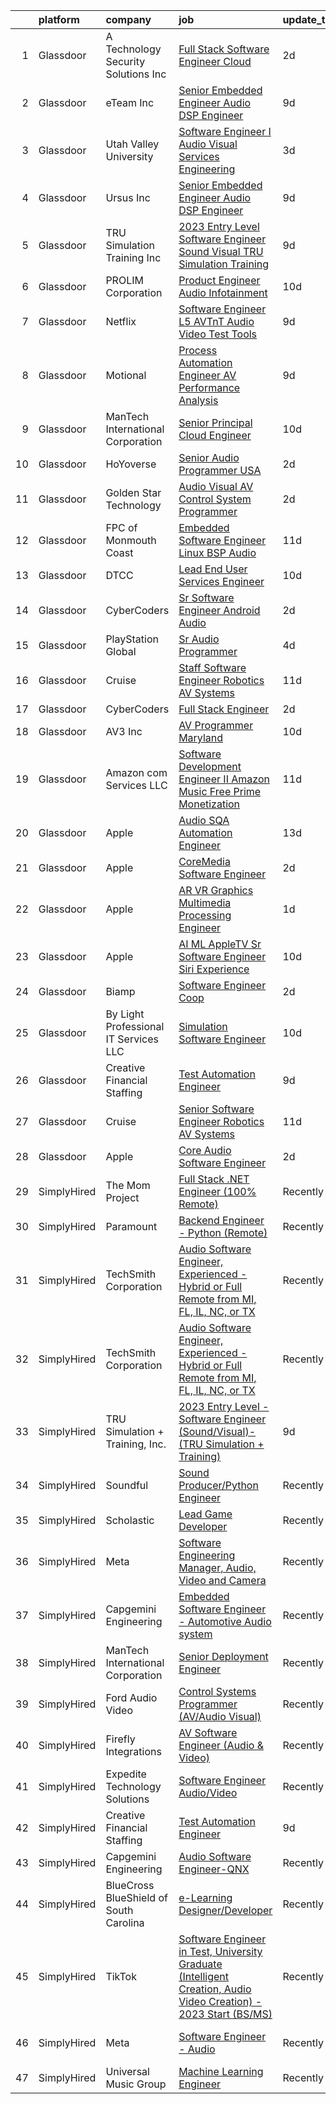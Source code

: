 

|    | platform    | company                                 | job                                                                                                                                                                                                                                                                                                                                                                                                                                                                                                                                                                                                                                                                                                                                                                                                                                                                                                                                                                                                                                                                                                                                                                                                                                                                                                                                                                                                                  | update_time   | location                 |
|---:|:------------|:----------------------------------------|:---------------------------------------------------------------------------------------------------------------------------------------------------------------------------------------------------------------------------------------------------------------------------------------------------------------------------------------------------------------------------------------------------------------------------------------------------------------------------------------------------------------------------------------------------------------------------------------------------------------------------------------------------------------------------------------------------------------------------------------------------------------------------------------------------------------------------------------------------------------------------------------------------------------------------------------------------------------------------------------------------------------------------------------------------------------------------------------------------------------------------------------------------------------------------------------------------------------------------------------------------------------------------------------------------------------------------------------------------------------------------------------------------------------------|:--------------|:-------------------------|
|  1 | Glassdoor   | A  Technology   Security Solutions  Inc | [Full Stack Software Engineer   Cloud](https://www.glassdoor.com/partner/jobListing.htm?pos=117&ao=1136043&s=58&guid=0000018397816c6289ab612688d77d63&src=GD_JOB_AD&t=SR&vt=w&ea=1&cs=1_00270805&cb=1664694185351&jobListingId=1008171583440&jrtk=3-0-1gebo2r4mkbl9801-1gebo2r56ghr2800-4c564279863fe9e4-)                                                                                                                                                                                                                                                                                                                                                                                                                                                                                                                                                                                                                                                                                                                                                                                                                                                                                                                                                                                                                                                                                                           | 2d            | Bay Shore, NY            |
|  2 | Glassdoor   | eTeam Inc                               | [Senior Embedded Engineer Audio DSP Engineer](https://www.glassdoor.com/partner/jobListing.htm?pos=109&ao=1110586&s=58&guid=0000018397816c6289ab612688d77d63&src=GD_JOB_AD&t=SR&vt=w&ea=1&cs=1_599a89c7&cb=1664694185351&jobListingId=1008156707098&cpc=6FC5BA77C9A4CD78&jrtk=3-0-1gebo2r4mkbl9801-1gebo2r56ghr2800-12511039abee1b95--6NYlbfkN0Dtmpfj98iB4C0jJJOWen3Era3IQfJzNZ4PFwBIKpo80E20bU78zJ3qEgsYTK5DSPw1IH6cvbi1OvL_vfYJj_oUSkiEX8xS0PCWo5lw2v3ZzkzWrgoGV8TCSZSiHQIzUjHeyBgSKALp7D8Giro87-xIov0Cm5L_iRLr5Bm7zW_zNyBN7HQ4Y4ARUvKyuyh2wp_zZijZZ_baSHG6tS-CxXkw1by2yLj_98qpLgbX19ufFXrr76Yv6cdnRkM74BceP09MyPW6DB2jh0XajzDVxs-6cos6JHb3a5qXyjYlp1edUgI4FqRFlmLSOMKlHllPahyEcePe2t7CoVzGwJN_aLjEL5ij7t9kxS4M7xMOVOU_wAF5Rhfb5gBv4th8ZbMhfP-TT00QCd8BR4oKrhHupFPUyyxE-EML6lNMqWjqVOi7ccb88Y0TDH1evHNswDSbxK_CFI5JMpfvgvoCB9TVsnW0rfNmcEA4Ri_p1arwRtg6bemNoiVYtam1lvTx-Nv3RHHk-8hYLLHZpEj0beTPYge_IY0pTE_qUkM%3D)                                                                                                                                                                                                                                                                                                                                                                                                                                                                                                 | 9d            | Framingham, MA           |
|  3 | Glassdoor   | Utah Valley University                  | [Software Engineer I   Audio Visual Services   Engineering](https://www.glassdoor.com/partner/jobListing.htm?pos=121&ao=1136043&s=58&guid=0000018397816c6289ab612688d77d63&src=GD_JOB_AD&t=SR&vt=w&cs=1_5264faf4&cb=1664694185352&jobListingId=1008168158710&jrtk=3-0-1gebo2r4mkbl9801-1gebo2r56ghr2800-560c416b734860a5-)                                                                                                                                                                                                                                                                                                                                                                                                                                                                                                                                                                                                                                                                                                                                                                                                                                                                                                                                                                                                                                                                                           | 3d            | Orem, UT                 |
|  4 | Glassdoor   | Ursus  Inc                              | [Senior Embedded Engineer Audio DSP Engineer](https://www.glassdoor.com/partner/jobListing.htm?pos=110&ao=1110586&s=58&guid=0000018397816c6289ab612688d77d63&src=GD_JOB_AD&t=SR&vt=w&ea=1&cs=1_f67a85a4&cb=1664694185351&jobListingId=1008156250918&cpc=47CFDC01B3F81FAC&jrtk=3-0-1gebo2r4mkbl9801-1gebo2r56ghr2800-c202c0907b85c4e3--6NYlbfkN0CT8vBT9H5mqECx2dfLV_FONLPDKpIRssxVwtj05Tmm4rA5I0VNOPdM1oYsK66ov5oW1eu-rNZLOOaHJs42XQJ51uid_tkDjFEzyUTHlE9HiiBjdkROgZdHDazCl4dzkhW1InTUi3HpW84vThWvEtFZ9xC9fxrIWviREsZUGPt5plA5N_rAtvrWBiO_zBZxkHUmH6Ar6gge6vcDEO-yvLAD_qweZ8MqTAqsCMNARYK6DQOwDZRIfSCXF9tQzJzECVcShsECVTHYq2sdL8jCKnBmZFXQB35W-ESrqa2k44naE4HaSEXsfyaaUnw-01RjWfdO_y-CYVM6badNdeqbJW7swvQWnO_2jd4DvWrh43_XyD1nANkVVrUYFdWUQrSvl04a3v-2vxzO0vfIH3ImNazY-w5lwuS8Ec6OWf3ZJYjsOU1pt0dk1niahtFOeKvVNyzChIbDZQBZebHz0bk3steIuIY3CmjbuFv2bYjsBxkz-gzNs_of-kon6AUQxmsXxdvL3VVJmhPbtNcxraDe3_rwAcuFqprTf4K7WQVu58gKozsFnYOzQfOQNFB2k03KCsFhDg8fFWmAl6e-D3AdXfsKoQtoyaCWc1REVAFQKgfJOsIAzkY4waTDDyjAvZ7FpJTcd2OKJwI0CXswXi_3WrNkabXNwev1caVI6QCL-lhL0aKtmrk-mmat_ttCv2uM4L2vMt3JROOZ6EDFwi6zeDNws_5_NOcMEbsgjhKgTgerxoUX0b17RXplQ_z1IdhKHizlcKBVtpugPOX9stEOfLZyAhl-SR_7ixzvcR1eUxBqQ_kKLgG7SEhLPexZ2OgPQ8FgWpyKSsIucJy0wWlsBysqjDnVtDoSoUgRNEqRGwTOtz0keU92mYDsG_-_uj-V9GL5zo1pJk6T4PvTpLxCxs3vRY43zu94bg_3QusvOlH51nBdbdO42EtF8_ohTgz38meXeeXp90V8qCSnlMV_NyWl8cR9-TOBw2wF78irBtJwp5_s0gR2VIwoFkCngHa0ab0%3D) | 9d            | Westborough, MA          |
|  5 | Glassdoor   | TRU Simulation   Training  Inc          | [2023 Entry Level   Software Engineer  Sound Visual    TRU Simulation   Training ](https://www.glassdoor.com/partner/jobListing.htm?pos=111&ao=1136043&s=58&guid=0000018397816c6289ab612688d77d63&src=GD_JOB_AD&t=SR&vt=w&cs=1_1cac1abc&cb=1664694185351&jobListingId=1008156965860&jrtk=3-0-1gebo2r4mkbl9801-1gebo2r56ghr2800-79239c89fafc08a2-)                                                                                                                                                                                                                                                                                                                                                                                                                                                                                                                                                                                                                                                                                                                                                                                                                                                                                                                                                                                                                                                                    | 9d            | Lutz, FL                 |
|  6 | Glassdoor   | PROLIM Corporation                      | [Product Engineer   Audio  Infotainment ](https://www.glassdoor.com/partner/jobListing.htm?pos=120&ao=1136043&s=58&guid=0000018397816c6289ab612688d77d63&src=GD_JOB_AD&t=SR&vt=w&ea=1&cs=1_3e12a9b3&cb=1664694185352&jobListingId=1008153855480&jrtk=3-0-1gebo2r4mkbl9801-1gebo2r56ghr2800-dce75c8042e24561-)                                                                                                                                                                                                                                                                                                                                                                                                                                                                                                                                                                                                                                                                                                                                                                                                                                                                                                                                                                                                                                                                                                        | 10d           | Plano, TX                |
|  7 | Glassdoor   | Netflix                                 | [Software Engineer  L5    AVTnT  Audio Video Test   Tools ](https://www.glassdoor.com/partner/jobListing.htm?pos=115&ao=1136043&s=58&guid=0000018397816c6289ab612688d77d63&src=GD_JOB_AD&t=SR&vt=w&cs=1_d9aa64fd&cb=1664694185351&jobListingId=1008157420748&jrtk=3-0-1gebo2r4mkbl9801-1gebo2r56ghr2800-d050fa6bd6a92c14-)                                                                                                                                                                                                                                                                                                                                                                                                                                                                                                                                                                                                                                                                                                                                                                                                                                                                                                                                                                                                                                                                                           | 9d            | Los Gatos, CA            |
|  8 | Glassdoor   | Motional                                | [Process Automation Engineer  AV Performance Analysis](https://www.glassdoor.com/partner/jobListing.htm?pos=122&ao=1136043&s=58&guid=0000018397816c6289ab612688d77d63&src=GD_JOB_AD&t=SR&vt=w&ea=1&cs=1_17551ec3&cb=1664694185352&jobListingId=1008157034321&jrtk=3-0-1gebo2r4mkbl9801-1gebo2r56ghr2800-dc792d71f98f8ea4-)                                                                                                                                                                                                                                                                                                                                                                                                                                                                                                                                                                                                                                                                                                                                                                                                                                                                                                                                                                                                                                                                                           | 9d            | Boston, MA               |
|  9 | Glassdoor   | ManTech International Corporation       | [Senior Principal Cloud Engineer](https://www.glassdoor.com/partner/jobListing.htm?pos=127&ao=1136043&s=58&guid=0000018397816c6289ab612688d77d63&src=GD_JOB_AD&t=SR&vt=w&cs=1_402d65d5&cb=1664694185352&jobListingId=1008153627574&jrtk=3-0-1gebo2r4mkbl9801-1gebo2r56ghr2800-d23f17da08072c52-)                                                                                                                                                                                                                                                                                                                                                                                                                                                                                                                                                                                                                                                                                                                                                                                                                                                                                                                                                                                                                                                                                                                     | 10d           | San Diego, CA            |
| 10 | Glassdoor   | HoYoverse                               | [Senior Audio Programmer  USA ](https://www.glassdoor.com/partner/jobListing.htm?pos=123&ao=1136043&s=58&guid=0000018397816c6289ab612688d77d63&src=GD_JOB_AD&t=SR&vt=w&ea=1&cs=1_5dd7570e&cb=1664694185352&jobListingId=1008172668647&jrtk=3-0-1gebo2r4mkbl9801-1gebo2r56ghr2800-630b7ba446e9c0eb-)                                                                                                                                                                                                                                                                                                                                                                                                                                                                                                                                                                                                                                                                                                                                                                                                                                                                                                                                                                                                                                                                                                                  | 2d            | Los Angeles, CA          |
| 11 | Glassdoor   | Golden Star Technology                  | [Audio Visual  AV  Control System Programmer](https://www.glassdoor.com/partner/jobListing.htm?pos=114&ao=1136043&s=58&guid=0000018397816c6289ab612688d77d63&src=GD_JOB_AD&t=SR&vt=w&ea=1&cs=1_7a808a22&cb=1664694185351&jobListingId=1008172257626&jrtk=3-0-1gebo2r4mkbl9801-1gebo2r56ghr2800-f8f00d0923c638c3-)                                                                                                                                                                                                                                                                                                                                                                                                                                                                                                                                                                                                                                                                                                                                                                                                                                                                                                                                                                                                                                                                                                    | 2d            | Cerritos, CA             |
| 12 | Glassdoor   | FPC of Monmouth Coast                   | [Embedded Software Engineer   Linux BSP   Audio](https://www.glassdoor.com/partner/jobListing.htm?pos=107&ao=1110586&s=58&guid=0000018397816c6289ab612688d77d63&src=GD_JOB_AD&t=SR&vt=w&ea=1&cs=1_39265817&cb=1664694185350&jobListingId=1008151718047&cpc=0C139D4CAD5A6DB2&jrtk=3-0-1gebo2r4mkbl9801-1gebo2r56ghr2800-2c9d16d90b8cc191--6NYlbfkN0CLv2CBgusphKIwL-jyz1jWirmJ0svNnTxHpeNhNaNJDD3B_l9KdkoZlyygzogx0NU7A4vbDuMV5y-WTViXjZXBX3QsoJsa6eqCYzqgo4PvsYOWOW3CccBKe6NiCD-oTCw8F8AAytLt3ZdccREcxXZPo3jB8ViYxA563N9I5ukzfY8S8-w6YGFSAxxIXOrqwMWv5frGT85vU-SqJXZ8tPdk8UVlAxDrNT3lkv-D_AtV7E4uLVgeyXNlsCIUNzJP5VSyPjw2Iv_rVJHE9mqCdpNInaxxFTNCHtNOQkl-4OCHoT9jmqMpl91MVnu7QoOKF54w2rnL_SrdUjDYLSKti-QGe2eCmYL73YNrIQhlnFyBfUKHMgNmbwZ7XhEL_ZtKG7MTU9QScEQpyvmZrfk0iMXlr6v5P_fVkAb0aJPycp0MP6wIBy9WYoEM_TEIp-Os5iTd-NA1q-r1rC2-aK2JnVLuVHVLanYao8XwDBUrqnn7O5rOw9d9LFv7cYCGSUb95YdsfCdHb9tXHmhg05MIH3ZbTFF9ZsX2InA%3D)                                                                                                                                                                                                                                                                                                                                                                                                                                                                                              | 11d           | Remote                   |
| 13 | Glassdoor   | DTCC                                    | [Lead End User Services Engineer](https://www.glassdoor.com/partner/jobListing.htm?pos=126&ao=1136043&s=58&guid=0000018397816c6289ab612688d77d63&src=GD_JOB_AD&t=SR&vt=w&cs=1_94bdabda&cb=1664694185352&jobListingId=1008154498220&jrtk=3-0-1gebo2r4mkbl9801-1gebo2r56ghr2800-034299e3db26cde8-)                                                                                                                                                                                                                                                                                                                                                                                                                                                                                                                                                                                                                                                                                                                                                                                                                                                                                                                                                                                                                                                                                                                     | 10d           | Jersey City, NJ          |
| 14 | Glassdoor   | CyberCoders                             | [Sr  Software Engineer   Android Audio](https://www.glassdoor.com/partner/jobListing.htm?pos=112&ao=1110586&s=58&guid=0000018397816c6289ab612688d77d63&src=GD_JOB_AD&t=SR&vt=w&ea=1&cs=1_07ceca7e&cb=1664694185351&jobListingId=1008172775987&cpc=AC285F3A3ECA6BB0&jrtk=3-0-1gebo2r4mkbl9801-1gebo2r56ghr2800-d2e0c1cd093bddd7--6NYlbfkN0CpFJQzrgRR8WqXWK1qKKEqALWJw739KlKqr2H-MSI4eoBlI4EFrmor2FYZMP3muM18C41kHOQtw9adgR1jYKH4W-Zh4cHjxkyK-0O3LKqdlaxIbaCMnRzNCpBj1pXaVz_5nUyFx020b-J3DcPth1O_pcNRcup60IgIV_Lm_MV8phbfdoOC3eyK-vFgfplKWVS2EZmW0PRqYmL9wmidKLLqM4u4qyqppqSozua03MgWZrQFNXwrbV69RypWamMK-PJ-cI4caFCsAbzime0qC0AXK5AJAl4ndyWNGnqTIYp1dWHCf2R6YzfOY1EstMKu_MiN7rTnaEkRh39Jo3NmtD62VSsXRLbLnKjucqKehFpPmOAgQwgypTk8AyaWNRAixNx5V-VCPoykVHuzz5aBYwQVBdmoMCZYvaGQCNrg8ZfzMpsqemMM4P1N5PSXGcNxpmtMizEEZrl0N4xENe3zoeC-rCOokYVzEQeLWadS8Y6fDV5rb5aZZ91d9VShRQF6KxTZ5RpyxyvvyKMySJWE-gcukJp9kgE_yY94Gm_JPVkJUdN3-x7PsBrTxXiUHABYCU5mCTdktoQBmhFqDYVkHuSPMpQinN2d-H1yQlQRZ8K5Pfa_xnjWipk61e_jltqcpvfMkRrspUkNmt4ejkPqeV8jlv4a-6nOgdBJoeRJ8Yik4HwfrsiUCAzv920-xbZki0TKZE4VO7h40MiNz0JLOLVXRKqGb9Rd1YQKqri7mqFLv_oVJVXbN3vpTHRUfep4PoR7SeoyxXceBdvhqlryr24GuFLPcyP71W7FzMff9QpFPblodUs_-CkcvD0OnbCneubdBJybVN7UwlbOGt5L6jDecP4IXku1OGnKDXYgRAmG28fNAZAFw7GMdYShVKbs4LY9CqTHYUOoEsfZQMzJk_Kw9IlV5OiCDfn3KYEWsuObQVv-qgXXFC62LKeQZNzT7HYJGeMGwEi7a-VMCHyBgh28yAwPVF_uqL-TIjDCoPYRk8DX1C56Lfr3)                     | 2d            | Encinitas, CA            |
| 15 | Glassdoor   | PlayStation Global                      | [Sr Audio Programmer](https://www.glassdoor.com/partner/jobListing.htm?pos=119&ao=1136043&s=58&guid=0000018397816c6289ab612688d77d63&src=GD_JOB_AD&t=SR&vt=w&ea=1&cs=1_8eb8a15e&cb=1664694185351&jobListingId=1008166347381&jrtk=3-0-1gebo2r4mkbl9801-1gebo2r56ghr2800-72de4ea5c8403f76-)                                                                                                                                                                                                                                                                                                                                                                                                                                                                                                                                                                                                                                                                                                                                                                                                                                                                                                                                                                                                                                                                                                                            | 4d            | Playa Vista, CA          |
| 16 | Glassdoor   | Cruise                                  | [Staff Software Engineer  Robotics  AV Systems](https://www.glassdoor.com/partner/jobListing.htm?pos=128&ao=1136043&s=58&guid=0000018397816c6289ab612688d77d63&src=GD_JOB_AD&t=SR&vt=w&cs=1_28f59037&cb=1664694185352&jobListingId=1008151363050&jrtk=3-0-1gebo2r4mkbl9801-1gebo2r56ghr2800-0687408e53283433-)                                                                                                                                                                                                                                                                                                                                                                                                                                                                                                                                                                                                                                                                                                                                                                                                                                                                                                                                                                                                                                                                                                       | 11d           | Seattle, WA              |
| 17 | Glassdoor   | CyberCoders                             | [Full Stack Engineer](https://www.glassdoor.com/partner/jobListing.htm?pos=108&ao=1110586&s=58&guid=0000018397816c6289ab612688d77d63&src=GD_JOB_AD&t=SR&vt=w&ea=1&cs=1_6a5b0a82&cb=1664694185351&jobListingId=1008172777577&cpc=334ABAF5D42DC775&jrtk=3-0-1gebo2r4mkbl9801-1gebo2r56ghr2800-decaba2860c2a410--6NYlbfkN0CpFJQzrgRR8WqXWK1qKKEqALWJw739KlKqr2H-MSI4eoBlI4EFrmor2FYZMP3muM18C41kHOQtw4M0E11x6Z57kObyX2-P-0g0_BNnBHS7hee_VhUDe9wIoiD3QBwaPdIhHPxPrs5Mf8fbBKMH1UIXygFFKFDNGJ7slaYWUd0aPBhejkbNxFyzopMpw5WWZ8YmOt6R-2warFbL6TsoMtOfEEvsk4z1KS4BLtoNj6Bo_tDdlBFKsc6_JY9lKp3OcbQyvuMXEuZP-xqZEntAD3gYIxHFTwlOi_ZzvRJDmRpe8fF8NEcFTL3Wsu7XZvAMWgUG2jarVaWiGgoUG2LljLeyUj2Gs2X6rWUSKhINqqib5xADojOVClNFyyu12BPku7vqC2R0DVZ7au0zk9zF1MnbdN5Mj01wY_aUa76gz6okFHOodrfS0E2yKRhCe2C2eQtQjIr_Ax1bkdh26fyYO5ULYfnUk1C10n5iNygcVsbfrXn4jHAxeDi191kuYtcxkn_ZT62j8jlrXFYstuwCEJ7liaCDecgNBzj8SvlcWmGPms5b5w1SGpZodVqsI90zQ-TzbiP1GvsSvgt0ZF2tYFai9byb1F25pZi0rFNwscVdPLGVnxnh_EKBoxrJXDjT8l5h1eXIU9PiOfqwCuDY28b2TXzmvksjRUPLJHH7VFEEoxSbqLpldwqDiiJctqLGiDL_nXJAlOOZgxNFIZnG7oF3qjmt8AyLLVu2WqQHEch_IOcdiAqEaJLweSlW3RLsmBvw3PyTj6VF6U2Q0syczeB2ZBXSUpSc7HheLr-Vmu4uKPi_dOhpfJM6b5t30srgEbbIJ2IpYqliZ9P7yd6h4GuoXecw0xBdlRn1df34-bRzIBB2e70khlZiE5H2dDVamuq2_djdCCUYOSsI62aq0p3BLoWZymoXiLCYYgNsInu7nt3gFylteeIuqQhsRm44wSwu2lrPK0SblnSmd45RhNiZsSouLxFYiIpXjb92YidSq1V_dcsDDHerOrg822OB5QU%3D)                         | 2d            | Seattle, WA              |
| 18 | Glassdoor   | AV3  Inc                                | [AV Programmer   Maryland](https://www.glassdoor.com/partner/jobListing.htm?pos=113&ao=1136043&s=58&guid=0000018397816c6289ab612688d77d63&src=GD_JOB_AD&t=SR&vt=w&ea=1&cs=1_4f599eb1&cb=1664694185351&jobListingId=1008154094794&jrtk=3-0-1gebo2r4mkbl9801-1gebo2r56ghr2800-332bae8060873b2f-)                                                                                                                                                                                                                                                                                                                                                                                                                                                                                                                                                                                                                                                                                                                                                                                                                                                                                                                                                                                                                                                                                                                       | 10d           | Leonardtown, MD          |
| 19 | Glassdoor   | Amazon com Services LLC                 | [Software Development Engineer II  Amazon Music Free   Prime Monetization](https://www.glassdoor.com/partner/jobListing.htm?pos=118&ao=1136043&s=58&guid=0000018397816c6289ab612688d77d63&src=GD_JOB_AD&t=SR&vt=w&cs=1_4c1b0496&cb=1664694185351&jobListingId=1008151743871&jrtk=3-0-1gebo2r4mkbl9801-1gebo2r56ghr2800-bea9cd3b8c86cfd0-)                                                                                                                                                                                                                                                                                                                                                                                                                                                                                                                                                                                                                                                                                                                                                                                                                                                                                                                                                                                                                                                                            | 11d           | San Francisco, CA        |
| 20 | Glassdoor   | Apple                                   | [Audio SQA Automation Engineer](https://www.glassdoor.com/partner/jobListing.htm?pos=103&ao=1110586&s=58&guid=0000018397816c6289ab612688d77d63&src=GD_JOB_AD&t=SR&vt=w&cs=1_1f49d4de&cb=1664694185350&jobListingId=1008146967030&cpc=654405A9B1E0A9F5&jrtk=3-0-1gebo2r4mkbl9801-1gebo2r56ghr2800-7935e2e2b5ea92d0--6NYlbfkN0BvKrLyj5gPmtZO9T8euul8TCxuuKNOtzRJOomxnwSEodTz2Bc-sPZlt2Zgji_QUXHB9SKQXJp9jld_P74TVnLRRT1lYzqeQ23YTwMHttnhhjagxuJKWvsHjCTmM70SgeOzdj3kz-rhXryh7Xry-httEtxgLL7uvfH7WfBTntJy88HqEwaS7h01kZsCRH9MlUmF0O0zFTUYxaoq20NBSBsNOeCCLazPJlzVeDpizE8favfWX7tw4D7cdmkLHwVsWJQjSrlWMosVXcj1w9LqMSF0ebsFKtNTY0TaGY7mqmB1dqap0O-itInqMlsdQSnD6zVt76362NaNv0faIn02Q8CFIwlyvrqOODn6jwiMI_t7VNR_e1POHOa6yDmWXG2C1iAzEePk64w4ZZxjuCyj5aR8cqgAe5n6q8F_t_vtfKspeMOSyouLxKaZ-MeSSTsUvJ_fup9LlvJj0jcJddq54j5_lcDdUURalsM0tvoLS1ZJmCp2wqCU_2tzSojgqNMH0K0fCLY8Ur-GrB-xZHI08E_LEdzZ551Utp_7kvKJRyk0ZmH3nTJGXZbCZC8ayi6sA3gKKg2SlisLufsvTlO8NwMX5g9hWopnq3WOtTD9vCqCJ9EXLMajHWeXQXljH93MxS5OF5AHDlV_Yi0P4TUdagMuVCIU9d6BoAAI7NUxDlMqAreB98cBJYFFKWp5Q9RkW203jZko2z_owpTMIJF_UHcQYIAOrm4_2pw1OnBW7fN4LQK92PhX2hmc2YB3jSW29O_cSjW85fnyLZgkezFAoHj5wy0Dxsaf-1nnz9aD2gmDOjScvjfcXRfQ2HB2T3xzuBY9BCVpsn05mdlAgZA7Yy7sTgkfvt3Pa_EPBjKnBeToi9aZzp8MYCwiK5sV0ZV_VIFLzP8_yyyoBqFrIY6-RV9gq77fMqclAD4QDA5hnMkVkUj7t_B1bG8-FVY3g89oi_y9T2_iLr8kMt3ngEP3d-_A_dO-bTHmFqQNjae0Ql4JOQ%3D%3D)                                      | 13d           | Cupertino, CA            |
| 21 | Glassdoor   | Apple                                   | [CoreMedia Software Engineer](https://www.glassdoor.com/partner/jobListing.htm?pos=104&ao=1110586&s=58&guid=0000018397816c6289ab612688d77d63&src=GD_JOB_AD&t=SR&vt=w&cs=1_58eecca0&cb=1664694185350&jobListingId=1008170405442&cpc=654405A9B1E0A9F5&jrtk=3-0-1gebo2r4mkbl9801-1gebo2r56ghr2800-caf1d941b840105a--6NYlbfkN0BvKrLyj5gPmtZO9T8euul8TCxuuKNOtzRJOomxnwSEodTz2Bc-sPZlC5mDe-NOaJifOkdpioBsGwGaoSQ5L9lyhMNgKwaKWtSVURFKPnvTRmfmP5LZrm4nyJz-zIMi7OZmNDTBGq9CulpaiSxALjbaBwPvt7oP_VCW4ZGmoV8PeUQX-K0DhYhNNVh3OvjkCOELOwV0tpGE56_c6y9bybFTw3iQp2heXm0GOE56FJq8sI6ACrcM3O0MpUOt-_gKTHE7D9NR266zc-l5eNhZxNy3vrw4ECBdd_QxUU85mxbApN7rbKV3ljOOYR_aQzwMqUQ-U1AhzoEIvudKVcVtiZaz7pndFcE5YCJFEsTcXpmjldCk4P7lcHbZKSOAHZ9fTwCr7Snoy7iqk8ZHa56K3EovttDoI4XRfM4MDk96ZOsA0SxA1n4EJ3ORpGaDFLI8i4p9OzCyWlWZNySg9CSkHZHoBsL-GaErBnAxpVggb7yFmQa8U3IoiNLaZ1uuIcJKgEGekssijgJbc3FLA-CYEB5t0cbydFGnQecGiJQIAst0WxcNRoAUsPCa0lIPXzfrzUVyGmU1uhF-VXnqdUpQ__Z_DQ5JMvDpdWD0DoCnRqdKhuOlhll7IrKsw0a2Q_FMxmDl_5-E0CX4lLFplOejrxZ256TSekxOFLxCRwJBr3IOj2kxEs0i_HYjkxJevsJEOOiYGBCrDp8uECa3bbs4kgSUKRsO8FeNBWXgor0sw-ZSjOWfb556N52UqrhYIT3uQjrFp3V5uE0Z3LbaaVt3h5G8v3S75DJp5eBvT8TDQe9NvuBOzJugNFI6WUFgfwwR46ED_lZ4OHO3LB709oxMv8VVS1il78xOSZ9FajD37WC22SdQnHiH9rY2Eu9QLblK7glL6QtwjUT3iencyC9y-a2A2PKSwQqiKTroR1CeHce_b3NqJbkBDadZUE1ugCLm51Z1lD-FOFjKvA%3D%3D)                                                                        | 2d            | San Diego, CA            |
| 22 | Glassdoor   | Apple                                   | [AR VR Graphics Multimedia Processing Engineer](https://www.glassdoor.com/partner/jobListing.htm?pos=101&ao=1110586&s=58&guid=0000018397816c6289ab612688d77d63&src=GD_JOB_AD&t=SR&vt=w&cs=1_267771f9&cb=1664694185349&jobListingId=1008173222175&cpc=AC285F3A3ECA6BB0&jrtk=3-0-1gebo2r4mkbl9801-1gebo2r56ghr2800-8b61a1bba0a96094--6NYlbfkN0BvKrLyj5gPmtZO9T8euul8TCxuuKNOtzRJOomxnwSEodTz2Bc-sPZlt2Zgji_QUXHqhsZ6poRnE8TJu-DBdclpMU7pw7CWU2PQ87UG2Nt7FoNV84Y6QrSDvcrWCS5IF2B70DG4hBDFBB5sU86Jz_FpYy5KpT-gca5rkvXNvWPMf4vMHOEV0V1nqFQrzGgUTnX2x3GA3KiQuDTHj_78dA5Ecdk17M8YjNFP8zAQUz-D_439BGqpPrrQVoIzZ6XpxRmOSFWH3SPfsYctlff1-BUXT14XuZAKvp19PtpB9cZ2RupxWlaPTQaHcI-GVdcdZ1CbnKhejZe3kZ8DI5bkeRNCs4Br-YKvv3387VUtWQALnd8IV5QA-6f75Ta0HhgD3lZ5Zq8hJF1oARFcZoKZXdF0Jiy3zuU_ZI10HRMr7vjHB7bFY2rmQJMIx-Xqt6DMKSZyL__BZ_qQI0vI-_qO0F8LvVB0s9NO_jqwgS51NyMmnHcBxaLXZIVoNv8o_mck8f2-Rm4NYiZIWHLzCzzhK8Qq5D974UAxKYbuIpE0N4q93uaRdfyxbm9xcPE3RRF3GCFTeemf7BuVKznDCF_kWpm_Vv1nRrG1XTemqgEJYf8ycz8TElSWfbsFA71eJgUHt4n_Az8w2h2ZsCuvVmcsR83rASHdUPjgnHCsQmUbRh1OmNTe3TP0BuDrLSr_D4lg5AMk7uFAlBRU0OX4YwNQRKkabd7sdQx_WePM6qXt1AVcyP_3Ob-CMTVeqUkUFMS_ZKcGcVxJkSjaS_DpkXgmbvYzLM8gwfNoAQuDSuRGdnWVOJg3im_epTeuV_UBmvUYI-E1avwYrFQMBYQdqkElzRoe_nyqm2FFFAJ6xH-BDZo7-6AIiWq5SYM7Ah41IdJ-48sBApSqEjs4hA8zBMZQ9CDG-0VnmO2NcPSow0J1AzI5wRd0JXbb7da003PPOMH9UrksvlhLuUwdd9oyGUQK4t-aiVDxok7zmarnJ-XsblW6pw%3D%3D)                      | 1d            | Cupertino, CA            |
| 23 | Glassdoor   | Apple                                   | [AI ML   AppleTV Sr  Software Engineer  Siri Experience](https://www.glassdoor.com/partner/jobListing.htm?pos=106&ao=1110586&s=58&guid=0000018397816c6289ab612688d77d63&src=GD_JOB_AD&t=SR&vt=w&cs=1_a1abbddd&cb=1664694185350&jobListingId=1008153258976&cpc=F41FEAB56D215062&jrtk=3-0-1gebo2r4mkbl9801-1gebo2r56ghr2800-dbb4e87c1a2b4b38--6NYlbfkN0BvKrLyj5gPmtZO9T8euul8TCxuuKNOtzRJOomxnwSEodTz2Bc-sPZlt2Zgji_QUXFfKcLY1e5bcxwoHRCzBTNPP9eqmMMgLnslh5CFLIFrp9uky51fEDjEwcpwZN0PUDVSzpYB_-_aXUTb5TXA3wXONvC0m610aK4c2fbkfVpbNhaBVJt5YS_aD8AF2HT9D0EmvQ4dat889LYndJxeGCWXP308eevbg_zrmnbznaGl2hWhKhQsAHqM80u-HzFfbvQbv-9o8EUqAY03p6bM6a1Rz4u3xoLtw76W9dvADM0jpCU6RHZIRF28pHrFumg7LA_zs_IywK_lCA_vvl2v8kSbCg22F9gbxMI3k3_HoPqpcKPL-HhlavnfcTPGFMmvE9iPzKZzW4KETaV15lz-dWgijig5RgJaw-mp88o0XUO46fCv4NkFkDtLLweCSKTOUYipuma4QFifMNiIAYKqcDs2V6bDsL1fn7pOiPFqbPhQ1Usdl7UwZ8OI9yqwJoEmWEcuhJWb78fXrxDZ8uHmhPDX4IPIqoCPNmkRLYCGNfDkbLCicIPaHQCFFYmMpWssCiII5Z7UJJ_U9NTdnx5UnW9gwsV9W4B2gvnMsEyTAzzANk1Xj9p42MbBfuB1rWd_rn5qo4BGs4f66TMxHqHef0u9xqLcF5u_ShBscGrbzlSZFbzWSByo4xrP7wkGcPuZNIE0N9RRQSxgztP0Ul4x9p5N9dtqBA0uri62wWDfRLUD6a7ZtUeqNNuZKo4vE9B2mvLlwOYTO2-61QQntrVsowumCJwqK-OqcltEjLTEX_Bp88WwLtf5wR28PQwVJdzwg0a0hdNR_G5Y1bUTpbq0XlIpQQhPvuHj0ABLEgtSQos8DEIGqT809THzNEWG4sM63TWdBCS9RiVNpJVS5Puy6TIaQQME9Dn9VrleIXi6-mGqfBKC7A0iU4XbxYGO0IkiqLzUxHzENbV9_HSpND5Rzl69YYpDRk6GjX6tnCo4aeajGzyxvamQS_fg)         | 10d           | Cupertino, CA            |
| 24 | Glassdoor   | Biamp                                   | [Software Engineer Coop](https://www.glassdoor.com/partner/jobListing.htm?pos=116&ao=1136043&s=58&guid=0000018397816c6289ab612688d77d63&src=GD_JOB_AD&t=SR&vt=w&ea=1&cs=1_71a75a58&cb=1664694185351&jobListingId=1008172116146&jrtk=3-0-1gebo2r4mkbl9801-1gebo2r56ghr2800-1ac04d1aa6318060-)                                                                                                                                                                                                                                                                                                                                                                                                                                                                                                                                                                                                                                                                                                                                                                                                                                                                                                                                                                                                                                                                                                                         | 2d            | Rochester, NY            |
| 25 | Glassdoor   | By Light Professional IT Services LLC   | [Simulation Software Engineer](https://www.glassdoor.com/partner/jobListing.htm?pos=125&ao=1136043&s=58&guid=0000018397816c6289ab612688d77d63&src=GD_JOB_AD&t=SR&vt=w&cs=1_eb69efdb&cb=1664694185352&jobListingId=1008154606712&jrtk=3-0-1gebo2r4mkbl9801-1gebo2r56ghr2800-e7bdb94b891abdad-)                                                                                                                                                                                                                                                                                                                                                                                                                                                                                                                                                                                                                                                                                                                                                                                                                                                                                                                                                                                                                                                                                                                        | 10d           | Fort Campbell, KY        |
| 26 | Glassdoor   | Creative Financial Staffing             | [Test Automation Engineer](https://www.glassdoor.com/partner/jobListing.htm?pos=102&ao=1110586&s=58&guid=0000018397816c6289ab612688d77d63&src=GD_JOB_AD&t=SR&vt=w&cs=1_525a2131&cb=1664694185350&jobListingId=1008157229100&cpc=C63BD00756FD6F58&jrtk=3-0-1gebo2r4mkbl9801-1gebo2r56ghr2800-20c5b0058aaf18df--6NYlbfkN0AyIsnDczwcVDFrYpf5kat3hxWjSi6qx3YGCfJB8v0u0roYrISoV_-vLBimF2mj67BKWfeUPkNXY8ROD5_ohMVZvpNPZodk4XiVuYCR4ONFFie17kb0r7j3dI2NcO1QJ12EXc0Go_qMnH92NJbZZggIDI36XOwkxpPjaQvOdG_7UCnb_8J08OhiFvPqU5eqAf3EDTeOi7FkruG6BG1mxQcMqnkAbwyYVKjH5KKj9uduhMx2wHJLIFVy-o2RmmCYCh5ALve41bKKTfEsJswKhuDqAqCISOzkJ22y7z-T1NgNNTlSKr5x3NupIMo1qV3PDwRyTK5bxUHa1zpJn7jT8AzlCYav4OfCjYP-FGWFcvAViHAG0FG8EzNluAb5tRKGNSQ0wDnDep7mUOxbMcny-kGTHwa10QNtcD6JeszvzPs7jvzDJq6aXjkISO9PT2H4JtmHQAZU-XzK1mHzt0kPTLiOzZmQjqCHM7AQGzj7WE7x7Pv4JtSJURmLFa-nHM0ij0pBAENxXXtnSY3vjU7Jf2FbTYhQrWIpdNBTPQhIhN5RDZc_tVi2Y5zh1iphynq91cllmV4XKVBe6X8AIbtykHl0)                                                                                                                                                                                                                                                                                                                                                                                                                                                                       | 9d            | Belmont, MI              |
| 27 | Glassdoor   | Cruise                                  | [Senior Software Engineer  Robotics  AV Systems](https://www.glassdoor.com/partner/jobListing.htm?pos=124&ao=1136043&s=58&guid=0000018397816c6289ab612688d77d63&src=GD_JOB_AD&t=SR&vt=w&cs=1_fc3af41e&cb=1664694185352&jobListingId=1008151363054&jrtk=3-0-1gebo2r4mkbl9801-1gebo2r56ghr2800-6648375773b898da-)                                                                                                                                                                                                                                                                                                                                                                                                                                                                                                                                                                                                                                                                                                                                                                                                                                                                                                                                                                                                                                                                                                      | 11d           | Seattle, WA              |
| 28 | Glassdoor   | Apple                                   | [Core Audio Software Engineer](https://www.glassdoor.com/partner/jobListing.htm?pos=105&ao=1110586&s=58&guid=0000018397816c6289ab612688d77d63&src=GD_JOB_AD&t=SR&vt=w&cs=1_8347b124&cb=1664694185350&jobListingId=1008170405781&cpc=2CAED5C921A5F994&jrtk=3-0-1gebo2r4mkbl9801-1gebo2r56ghr2800-88b56e31d8a73235--6NYlbfkN0BvKrLyj5gPmtZO9T8euul8TCxuuKNOtzRJOomxnwSEodTz2Bc-sPZlC5mDe-NOaJifOkdpioBsG1B2CqEGliT7ByJgzrB5P5aOhDvovd5l-wmv5Jqq_R4jyutpOSHtxLUS3OXSw1Uw6bDUnEPYpwGFmD4ntv1wxJq_QtczKktx7CWliBcsYdAQm7SQWapOPIN8Es3LFnAIpa6nQdhZ5IQ42UQuvA4fIpjAQ3EMGoPSV0CSl-LebQ3soGc1qCPIAU2Qci9I5VIThAoEDtoCIk_vJeayFECzwXIWXkMmeVSWXWbKzHb9vVlLrBTQqbhWQZX9qDEaClVUKOX2OYUA3osxCt1WlbJYVHsotcit4BKHElU2NX3NvAzpHymrHTfg01Y7KfPfJKrkk6f7cfMyxvHEId9DmzvxtEs2m4DigIx-9BDN6utYcJxFjvRQKqxIZyg63DV0wrybLJ57R9696rfYdplLclZslybfonxmI6fw7K2e944V20tXpoPB0omTF1lQa280VQf2wMOpD9Y0oa0cGoZn9gkxsOYhklhueHVU3Epu8iviqtAxhLiYXJ2oZoViuTiEB-H9I6w0_apfutYK4GI_x0OnKAHXw_aSQeU3_09fSYoT1fWy2Cj3kgtAmMWhvToqT25BKX5K4FxaJgDGPJvlmNXMorIzslhqS1AoKjUQzYTNDhwEBp2o9G-khgUb5q8TlwwTvLW1IB8UpQlnWI3REhANeXsHOExbnpPht15k75hggfqHPQ3rX0B3Q3b_NbzaH_tJu4CKaEW5ootco1T9yQFZdf9ON_qBLOU9F9o90HKSlK8DE-hjjkY1aFOz0oAU45dqEXJZWfZTN9cPWl0nX9e0ftm4VnInSC5TEmFwAtgJTIHApLpWjrXzj3u-M-v_lfAo0hq9qiW9mcp9M3M0dGEtnTQBNe9DM3xHbNlGojZa28n1AWtJijFHd2174XcOgkpvXg%3D%3D)                                                                       | 2d            | San Diego, CA            |
| 29 | SimplyHired | The Mom Project                         | [Full Stack .NET Engineer (100% Remote)](https://www.simplyhired.com/job/OEs5O-enq3Q5h6XLp0nOsmP7L1X9O9mEPbLkSZc5nzT136S7AhSeKA?q=sound+developer)                                                                                                                                                                                                                                                                                                                                                                                                                                                                                                                                                                                                                                                                                                                                                                                                                                                                                                                                                                                                                                                                                                                                                                                                                                                                   | Recently      | Remote                   |
| 30 | SimplyHired | Paramount                               | [Backend Engineer - Python (Remote)](https://www.simplyhired.com/job/4kYM-Rp4afuxshdJNB_6NKmNbF5vyUtJgk8JUHnZmm9sNqhdkoX0TQ?q=sound+developer)                                                                                                                                                                                                                                                                                                                                                                                                                                                                                                                                                                                                                                                                                                                                                                                                                                                                                                                                                                                                                                                                                                                                                                                                                                                                       | Recently      | New York, NY             |
| 31 | SimplyHired | TechSmith Corporation                   | [Audio Software Engineer, Experienced - Hybrid or Full Remote from MI, FL, IL, NC, or TX](https://www.simplyhired.com/job/8Ri1bqcZce2bH5Fmfv2FSUlejcX6u0ta2zJ4WcsU7MCmt_AXDCG5Tg?q=sound+developer)                                                                                                                                                                                                                                                                                                                                                                                                                                                                                                                                                                                                                                                                                                                                                                                                                                                                                                                                                                                                                                                                                                                                                                                                                  | Recently      | Remote, MI               |
| 32 | SimplyHired | TechSmith Corporation                   | [Audio Software Engineer, Experienced - Hybrid or Full Remote from MI, FL, IL, NC, or TX](https://www.simplyhired.com/job/8Ri1bqcZce2bH5Fmfv2FSUlejcX6u0ta2zJ4WcsU7MCmt_AXDCG5Tg?q=sound+developer)                                                                                                                                                                                                                                                                                                                                                                                                                                                                                                                                                                                                                                                                                                                                                                                                                                                                                                                                                                                                                                                                                                                                                                                                                  | Recently      | Remote, MI               |
| 33 | SimplyHired | TRU Simulation + Training, Inc.         | [2023 Entry Level - Software Engineer (Sound/Visual)- (TRU Simulation + Training)](https://www.simplyhired.com/job/8jIwik4siY64RcwXlfpKWJ5GVkOOKaqRcNfT-PanmM-zM2T_a00kmA?q=sound+developer)                                                                                                                                                                                                                                                                                                                                                                                                                                                                                                                                                                                                                                                                                                                                                                                                                                                                                                                                                                                                                                                                                                                                                                                                                         | 9d            | Lutz, FL                 |
| 34 | SimplyHired | Soundful                                | [Sound Producer/Python Engineer](https://www.simplyhired.com/job/fKwTfqRWVzhZJJT6yoybTUB5_pL76wxlddnu6kqy2_naoU7JVaHVBQ?q=sound+developer)                                                                                                                                                                                                                                                                                                                                                                                                                                                                                                                                                                                                                                                                                                                                                                                                                                                                                                                                                                                                                                                                                                                                                                                                                                                                           | Recently      | Remote                   |
| 35 | SimplyHired | Scholastic                              | [Lead Game Developer](https://www.simplyhired.com/job/DTz35nzJgDgVh070S-dwrObT5Rl9sNQdLka6ZUBayi3X1bodL5Wyaw?q=sound+developer)                                                                                                                                                                                                                                                                                                                                                                                                                                                                                                                                                                                                                                                                                                                                                                                                                                                                                                                                                                                                                                                                                                                                                                                                                                                                                      | Recently      | New York, NY             |
| 36 | SimplyHired | Meta                                    | [Software Engineering Manager, Audio, Video and Camera](https://www.simplyhired.com/job/TklfHeYGBjgh8j9LZHnAOzv3cm9HlqbVVZo87bI15FqzjJa3AoKfzQ?q=sound+developer)                                                                                                                                                                                                                                                                                                                                                                                                                                                                                                                                                                                                                                                                                                                                                                                                                                                                                                                                                                                                                                                                                                                                                                                                                                                    | Recently      | Remote +2 locations      |
| 37 | SimplyHired | Capgemini Engineering                   | [Embedded Software Engineer - Automotive Audio system](https://www.simplyhired.com/job/NpHqLYOQBhdxs9ksjmCKgSfByAItIdv-JMwoNnl8BZl5NhIccsUqWA?q=sound+developer)                                                                                                                                                                                                                                                                                                                                                                                                                                                                                                                                                                                                                                                                                                                                                                                                                                                                                                                                                                                                                                                                                                                                                                                                                                                     | Recently      | Remote                   |
| 38 | SimplyHired | ManTech International Corporation       | [Senior Deployment Engineer](https://www.simplyhired.com/job/C0L7s8dKsJXUkS1bD_TyQFrNT4BDDiXiC8WVp6ZOF1PzFHz51SjQdg?q=sound+developer)                                                                                                                                                                                                                                                                                                                                                                                                                                                                                                                                                                                                                                                                                                                                                                                                                                                                                                                                                                                                                                                                                                                                                                                                                                                                               | Recently      | Chantilly, VA            |
| 39 | SimplyHired | Ford Audio Video                        | [Control Systems Programmer (AV/Audio Visual)](https://www.simplyhired.com/job/xanEzyDhRi0M3mc3H-EUUx4RJqK473-paq8sU3EwlhUe6HlvxawFow?q=sound+developer)                                                                                                                                                                                                                                                                                                                                                                                                                                                                                                                                                                                                                                                                                                                                                                                                                                                                                                                                                                                                                                                                                                                                                                                                                                                             | Recently      | Oklahoma City, OK        |
| 40 | SimplyHired | Firefly Integrations                    | [AV Software Engineer (Audio & Video)](https://www.simplyhired.com/job/wVgS93FoPnoW1lPtzLJkhlTfa__oNlyaoLpNK2pOp4o_LNKowYZnrw?q=sound+developer)                                                                                                                                                                                                                                                                                                                                                                                                                                                                                                                                                                                                                                                                                                                                                                                                                                                                                                                                                                                                                                                                                                                                                                                                                                                                     | Recently      | Middlebury, IN           |
| 41 | SimplyHired | Expedite Technology Solutions           | [Software Engineer Audio/Video](https://www.simplyhired.com/job/lmrgmyAI2EOoQ26JZsxG08uHYhc31CoyUB21FlhdG7nL_OT-2zgVpA?q=sound+developer)                                                                                                                                                                                                                                                                                                                                                                                                                                                                                                                                                                                                                                                                                                                                                                                                                                                                                                                                                                                                                                                                                                                                                                                                                                                                            | Recently      | Remote                   |
| 42 | SimplyHired | Creative Financial Staffing             | [Test Automation Engineer](https://www.simplyhired.com/job/osGzfVrEiqVcmUx2lBUiJKB17nuyje9DqgUeFHAGpeS5YDPKuOQ3KA?q=sound+developer)                                                                                                                                                                                                                                                                                                                                                                                                                                                                                                                                                                                                                                                                                                                                                                                                                                                                                                                                                                                                                                                                                                                                                                                                                                                                                 | 9d            | Belmont, MI              |
| 43 | SimplyHired | Capgemini Engineering                   | [Audio Software Engineer-QNX](https://www.simplyhired.com/job/PukCn5c0YkczLS9XEUe4tc5PCt4zU0TPuQdkBzKm3vRCDZIU_1rfkQ?q=sound+developer)                                                                                                                                                                                                                                                                                                                                                                                                                                                                                                                                                                                                                                                                                                                                                                                                                                                                                                                                                                                                                                                                                                                                                                                                                                                                              | Recently      | Remote                   |
| 44 | SimplyHired | BlueCross BlueShield of South Carolina  | [e-Learning Designer/Developer](https://www.simplyhired.com/job/YNTl7B1i3QBdYdYOs37FCrnGg7K9rr-WPnH23wJPB5JMtitwfr-Cmg?q=sound+developer)                                                                                                                                                                                                                                                                                                                                                                                                                                                                                                                                                                                                                                                                                                                                                                                                                                                                                                                                                                                                                                                                                                                                                                                                                                                                            | Recently      | Columbia, SC             |
| 45 | SimplyHired | TikTok                                  | [Software Engineer in Test, University Graduate (Intelligent Creation, Audio Video Creation) - 2023 Start (BS/MS)](https://www.simplyhired.com/job/QM5jpbPgqy-BqYbCL-WHQgFdItS3ZpBrMVk4bB_MPEEDGBy8bZMAhg?q=sound+developer)                                                                                                                                                                                                                                                                                                                                                                                                                                                                                                                                                                                                                                                                                                                                                                                                                                                                                                                                                                                                                                                                                                                                                                                         | Recently      | Mountain View, CA        |
| 46 | SimplyHired | Meta                                    | [Software Engineer - Audio](https://www.simplyhired.com/job/_xY3YWyiEC9cGyTlod-RxUQJf87GiSRkVM7hn6YzZ_dyQ_-LjvAQ0Q?q=sound+developer)                                                                                                                                                                                                                                                                                                                                                                                                                                                                                                                                                                                                                                                                                                                                                                                                                                                                                                                                                                                                                                                                                                                                                                                                                                                                                | Recently      | Seattle, WA +4 locations |
| 47 | SimplyHired | Universal Music Group                   | [Machine Learning Engineer](https://www.simplyhired.com/job/7F7tKIKicRT21DGlEQPQtY43ZU3HTFx0bz7kPoBCq2-u9UMUnUC1jQ?q=sound+developer)                                                                                                                                                                                                                                                                                                                                                                                                                                                                                                                                                                                                                                                                                                                                                                                                                                                                                                                                                                                                                                                                                                                                                                                                                                                                                | Recently      | Remote +1 location       |
